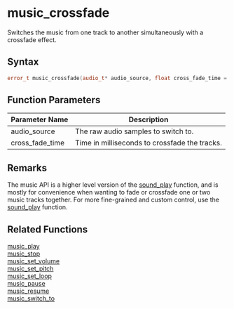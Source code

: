 # music_crossfade

Switches the music from one track to another simultaneously with a crossfade effect.

## Syntax

```cpp
error_t music_crossfade(audio_t* audio_source, float cross_fade_time = 0);
```

## Function Parameters

Parameter Name | Description
--- | ---
audio_source | The raw audio samples to switch to.
cross_fade_time | Time in milliseconds to crossfade the tracks.

## Remarks

The music API is a higher level version of the [sound_play](https://github.com/RandyGaul/cute_framework/blob/master/docs/audio/sound/sound_play.md) function, and is mostly for convenience when wanting to fade or crossfade one or two music tracks together. For more fine-grained and custom control, use the [sound_play](https://github.com/RandyGaul/cute_framework/blob/master/docs/audio/sound/sound_play.md) function.

## Related Functions

[music_play](https://github.com/RandyGaul/cute_framework/blob/master/docs/audio/music/music_play.md)  
[music_stop](https://github.com/RandyGaul/cute_framework/blob/master/docs/audio/music/music_stop.md)  
[music_set_volume](https://github.com/RandyGaul/cute_framework/blob/master/docs/audio/music/music_set_volume.md)  
[music_set_pitch](https://github.com/RandyGaul/cute_framework/blob/master/docs/audio/music/music_set_pitch.md)  
[music_set_loop](https://github.com/RandyGaul/cute_framework/blob/master/docs/audio/music/music_set_loop.md)  
[music_pause](https://github.com/RandyGaul/cute_framework/blob/master/docs/audio/music/music_pause.md)  
[music_resume](https://github.com/RandyGaul/cute_framework/blob/master/docs/audio/music/music_resume.md)  
[music_switch_to](https://github.com/RandyGaul/cute_framework/blob/master/docs/audio/music/music_switch_to.md)  
